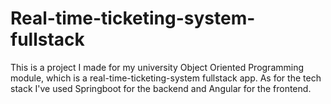 # Real-time-ticketing-system-fullstack
This is a project I made for my university Object Oriented Programming module, which is a real-time-ticketing-system fullstack app. As for the tech stack I've used Springboot for the backend and Angular for the frontend.
